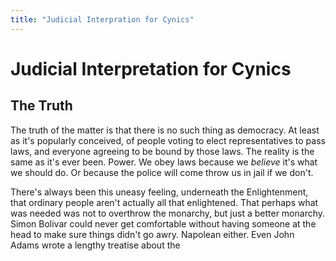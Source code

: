 ```yaml
---
title: "Judicial Interpration for Cynics"
---
```

# Judicial Interpretation for Cynics

## The Truth
The truth of the matter is that there is no such thing as democracy. At least as it's popularly conceived, of people voting to elect representatives to pass laws, and everyone agreeing to be bound by those laws. The reality is the same as it's ever been. Power. We obey laws because we *believe* it's what we should do. Or because the police will come throw us in jail if we don't. 

There's always been this uneasy feeling, underneath the Enlightenment, that ordinary people aren't actually all that enlightened. That perhaps what was needed was not to overthrow the monarchy, but just a better monarchy. Simon Bolivar could never get comfortable without having someone at the head to make sure things didn't go awry. Napolean either. Even John Adams wrote a lengthy treatise about the 